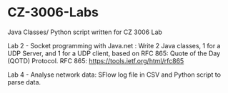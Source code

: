 # CZ-3006-Labs
Java Classes/ Python script written for CZ 3006 Lab

Lab 2 - Socket programming with Java.net
: Write 2 Java classes, 1 for a UDP Server, and 1 for a UDP client, based on RFC 865: Quote of the Day (QOTD) Protocol.
RFC 865: https://tools.ietf.org/html/rfc865

Lab 4 - Analyse network data:
SFlow log file in CSV and Python script to parse data.
